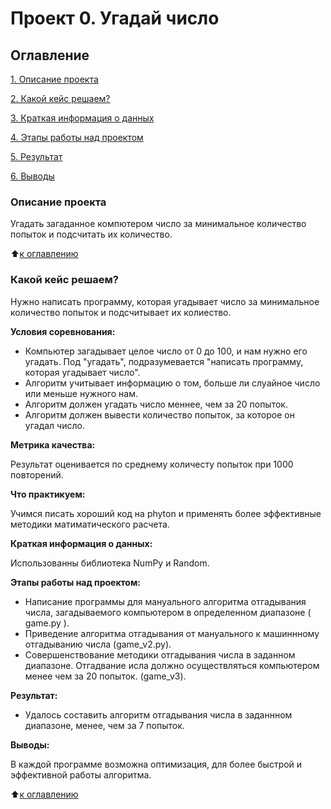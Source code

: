 # Проект 0. Угадай число

## Оглавление
[1. Описание проекта](https://github.com/TarasovAlexey94/sf_data_scince/blob/main/__pycache__/project_0/README.md/#Описание-проекта)

[2. Какой кейс решаем?](https://github.com/TarasovAlexey94/sf_data_scince/blob/main/__pycache__/project_0/README.md/#Какой-кейс-решаем)

[3. Краткая информация о данных](https://github.com/TarasovAlexey94/sf_data_scince/blob/main/__pycache__/project_0/README.md/#Краткая-информация-о-данных:)

[4. Этапы работы над проектом](https://github.com/TarasovAlexey94/sf_data_scince/blob/main/__pycache__/project_0/README.md/#Этапы-работы-над-проектом:)

[5. Результат](https://github.com/TarasovAlexey94/sf_data_scince/blob/main/__pycache__/project_0/README.md/#Результат:)

[6. Выводы](https://github.com/TarasovAlexey94/sf_data_scince/blob/main/__pycache__/project_0/README.md/#Выводы:)

### Описание проекта
Угадать загаданное компютером число за минимальное количество попыток и подсчитать их количество.

:arrow_up:[к оглавлению](https://github.com/TarasovAlexey94/sf_data_scince/blob/main/__pycache__/project_0/README.md/#Оглавление)

### Какой кейс решаем?
Нужно написать программу, которая угадывает число за минимальное количество попыток и подсчитывает их колиество.

**Условия соревнования:**
- Компьютер загадывает целое число от 0 до 100, и нам нужно его угадать. Под "угадать", подразумевается "написать программу, которая угадывает число".
- Алгоритм учитывает информацию о том, больше ли слуайное число или меньше нужного нам.
- Алгоритм должен угадать число меннее, чем за 20 попыток.
- Алгоритм должен вывести количество попыток, за которое он угадал число.

**Метрика качества:**

Результат оценивается по среднему количесту попыток при 1000 повторений.

**Что практикуем:**

Учимся писать хороший код на phyton и применять более эффективные методики матиматического расчета.

**Краткая информация о данных:**

Использованны библиотека NumPy и Random.

**Этапы работы над проектом:**

- Написание программы для мануального алгоритма отгадывания числа, загадываемого компьютером в определенном диапазоне ( game.py ).
- Приведение алгоритма отгадывания от мануального к машиннному отгадыванию числа (game_v2.py).
- Совершенствование методики отгадывания числа в заданном диапазоне. Отгадвание исла должно осуществляться компьютером менее чем за 20 попыток. (game_v3).

**Результат:**

- Удалось составить алгоритм отгадывания числа в заданнном диапазоне, менее, чем за 7 попыток.

**Выводы:**

В каждой программе возможна оптимизация, для более быстрой и эффективной работы алгоритма.


:arrow_up:[к оглавлению](https://github.com/TarasovAlexey94/sf_data_scince/blob/main/__pycache__/project_0/README.md/#Оглавление)